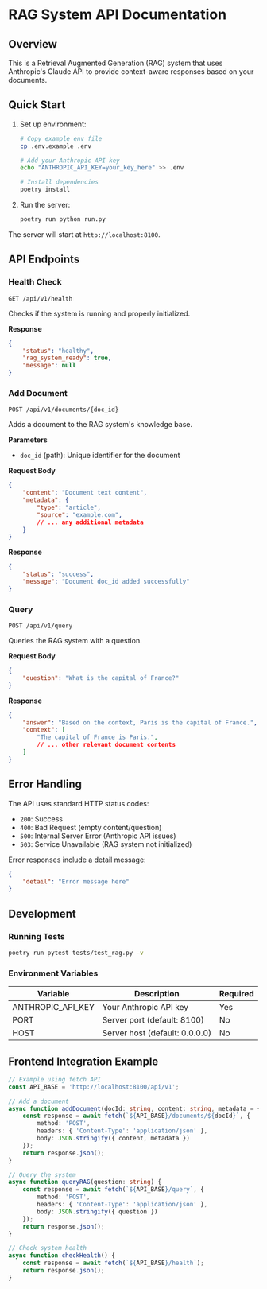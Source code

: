 # RAG System API Documentation

## Overview
This is a Retrieval Augmented Generation (RAG) system that uses Anthropic's Claude API to provide context-aware responses based on your documents.

## Quick Start

1. Set up environment:
   ```bash
   # Copy example env file
   cp .env.example .env
   
   # Add your Anthropic API key
   echo "ANTHROPIC_API_KEY=your_key_here" >> .env
   
   # Install dependencies
   poetry install
   ```

2. Run the server:
   ```bash
   poetry run python run.py
   ```

The server will start at `http://localhost:8100`.

## API Endpoints

### Health Check
```http
GET /api/v1/health
```

Checks if the system is running and properly initialized.

**Response**
```json
{
    "status": "healthy",
    "rag_system_ready": true,
    "message": null
}
```

### Add Document
```http
POST /api/v1/documents/{doc_id}
```

Adds a document to the RAG system's knowledge base.

**Parameters**
- `doc_id` (path): Unique identifier for the document

**Request Body**
```json
{
    "content": "Document text content",
    "metadata": {
        "type": "article",
        "source": "example.com",
        // ... any additional metadata
    }
}
```

**Response**
```json
{
    "status": "success",
    "message": "Document doc_id added successfully"
}
```

### Query
```http
POST /api/v1/query
```

Queries the RAG system with a question.

**Request Body**
```json
{
    "question": "What is the capital of France?"
}
```

**Response**
```json
{
    "answer": "Based on the context, Paris is the capital of France.",
    "context": [
        "The capital of France is Paris.",
        // ... other relevant document contents
    ]
}
```

## Error Handling

The API uses standard HTTP status codes:

- `200`: Success
- `400`: Bad Request (empty content/question)
- `500`: Internal Server Error (Anthropic API issues)
- `503`: Service Unavailable (RAG system not initialized)

Error responses include a detail message:
```json
{
    "detail": "Error message here"
}
```

## Development

### Running Tests
```bash
poetry run pytest tests/test_rag.py -v
```

### Environment Variables

| Variable | Description | Required |
|----------|-------------|----------|
| ANTHROPIC_API_KEY | Your Anthropic API key | Yes |
| PORT | Server port (default: 8100) | No |
| HOST | Server host (default: 0.0.0.0) | No |

## Frontend Integration Example

```typescript
// Example using fetch API
const API_BASE = 'http://localhost:8100/api/v1';

// Add a document
async function addDocument(docId: string, content: string, metadata = {}) {
    const response = await fetch(`${API_BASE}/documents/${docId}`, {
        method: 'POST',
        headers: { 'Content-Type': 'application/json' },
        body: JSON.stringify({ content, metadata })
    });
    return response.json();
}

// Query the system
async function queryRAG(question: string) {
    const response = await fetch(`${API_BASE}/query`, {
        method: 'POST',
        headers: { 'Content-Type': 'application/json' },
        body: JSON.stringify({ question })
    });
    return response.json();
}

// Check system health
async function checkHealth() {
    const response = await fetch(`${API_BASE}/health`);
    return response.json();
}
``` 
